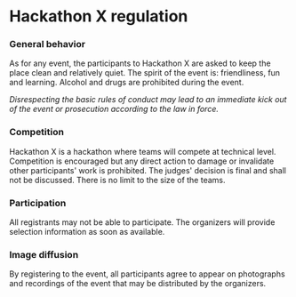 # Hackathon X regulation

### General behavior
As for any event, the participants to Hackathon X are asked to keep the place clean and relatively quiet. The spirit of the event is: friendliness, fun and learning.
Alcohol and drugs are prohibited during the event.

*Disrespecting the basic rules of conduct may lead to an immediate kick out of the event or prosecution according to the law in force.*


### Competition
Hackathon X is a hackathon where teams will compete at technical level. Competition is encouraged but any direct action to damage or invalidate other participants' work is prohibited.
The judges' decision is final and shall not be discussed.
There is no limit to the size of the teams.


### Participation
All registrants may not be able to participate. The organizers will provide selection information as soon as available.



### Image diffusion
By registering to the event, all participants agree to appear on photographs and recordings of the event that may be distributed by the organizers.
